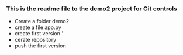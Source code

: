 ### This is the readme file to the demo2 project for Git controls
* Create a folder demo2
* create a file app.py
* create first version '
* cerate repository
* push the first version 
